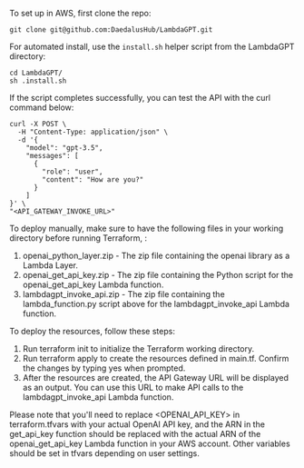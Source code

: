 To set up in AWS, first clone the repo:

`git clone git@github.com:DaedalusHub/LambdaGPT.git`

For automated install, use the `install.sh` helper script from the LambdaGPT directory:

```
cd LambdaGPT/
sh .install.sh
```

If the script completes successfully, you can test the API with the curl command below:

```
curl -X POST \
  -H "Content-Type: application/json" \
  -d '{
    "model": "gpt-3.5",
    "messages": [
      {
        "role": "user",
        "content": "How are you?"
      }
    ]
}' \
"<API_GATEWAY_INVOKE_URL>"
```

To deploy manually, make sure to have the following files in your working directory before running Terraform, :

1. openai_python_layer.zip - The zip file containing the openai library as a Lambda Layer.
2. openai_get_api_key.zip - The zip file containing the Python script for the openai_get_api_key Lambda function.
3. lambdagpt_invoke_api.zip - The zip file containing the lambda_function.py script above for the lambdagpt_invoke_api Lambda function.

To deploy the resources, follow these steps:

1. Run terraform init to initialize the Terraform working directory.
2. Run terraform apply to create the resources defined in main.tf. Confirm the changes by typing yes when prompted.
3. After the resources are created, the API Gateway URL will be displayed as an output. You can use this URL to make API calls to the lambdagpt_invoke_api Lambda function.

Please note that you'll need to replace <OPENAI_API_KEY> in terraform.tfvars with your actual OpenAI API key, and the ARN in the get_api_key function should be replaced with the actual ARN of the openai_get_api_key Lambda function in your AWS account. Other variables should be set in tfvars depending on user settings.